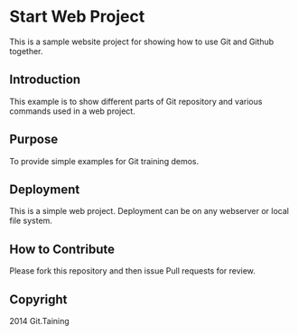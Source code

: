 # Start Web Project

This is a sample website project for showing how to use Git and Github together.

## Introduction

This example is to show different parts of Git repository and various commands used in a web project.

## Purpose

To provide simple examples for Git training demos.

## Deployment

This is a simple web project. Deployment can be on any webserver or local file system.

## How to Contribute

Please fork this repository and then issue Pull requests for review.

## Copyright

2014 Git.Taining
